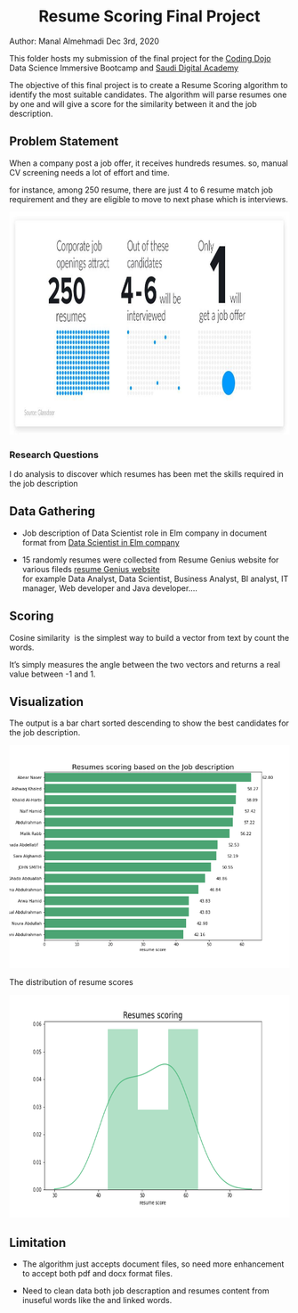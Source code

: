 # <div align="center"> Resume Scoring Final Project </div> 

Author: Manal Almehmadi
Dec 3rd, 2020

This folder hosts my submission of the final project for the [Coding Dojo](https://www.codingdojo.com/) Data Science Immersive Bootcamp and [Saudi Digital Academy](https://sda.edu.sa/)

The objective of this final project is to create a Resume Scoring algorithm to identify the most suitable candidates. The algorithm will parse resumes one by one and will give a score for the similarity between it and the job description. 

## Problem Statement

When a company post a job offer, it receives hundreds resumes. so, manual CV screening needs a lot of effort and time.

for instance, among 250 resume, there are just 4 to 6 resume match job requirement and they are eligible to move to next phase which is interviews.

<p align="center"><img src="https://github.com/mmehmadi94/Data_Science_Bootcamp_codingDojo/blob/master/Resume_Scoring/Resumes-Stats.jpg" width="700" height="400"></p>

### **Research Questions**

I do analysis to discover which resumes has been met the skills required in the job description 
 
## Data Gathering

- Job description of Data Scientist role in Elm company in document format from [Data Scientist in Elm company](https://www.linkedin.com/jobs/view/data-scientist-deep-learning-consultant-at-%D8%B4%D8%B1%D9%83%D8%A9-%D8%B9%D9%84%D9%85-1468946631/?refId=3c37fe28-5f30-42c9-b9da-02866f173575&originalSubdomain=sa)

- 15 randomly resumes were collected from Resume Genius website for various fileds [resume Genius website](https://resumegenius.com/)  
for example Data Analyst, Data Scientist, Business Analyst, BI analyst, IT manager, Web developer and Java developer....

## Scoring

Cosine similarity  is the  simplest way to build a vector from text by count the words.

It’s simply measures the angle between the two vectors and returns a real value between -1 and 1.


## Visualization

The output is a bar chart sorted descending to show the best candidates for the job description.

<p align="center"><img src="https://github.com/mmehmadi94/Data_Science_Bootcamp_codingDojo/blob/master/Resume_Scoring/Resumes_scores.png" width="700" height="400"></p>

The distribution of resume scores

<p align="center"><img src="https://github.com/mmehmadi94/Data_Science_Bootcamp_codingDojo/blob/master/Resume_Scoring/score_distribution.png" width="700" height="400"></p>


## Limitation 

- The algorithm just accepts document files, so need more enhancement to accept both pdf and docx format files.

- Need to clean data both job descraption and resumes content from inuseful words like the and linked words.


